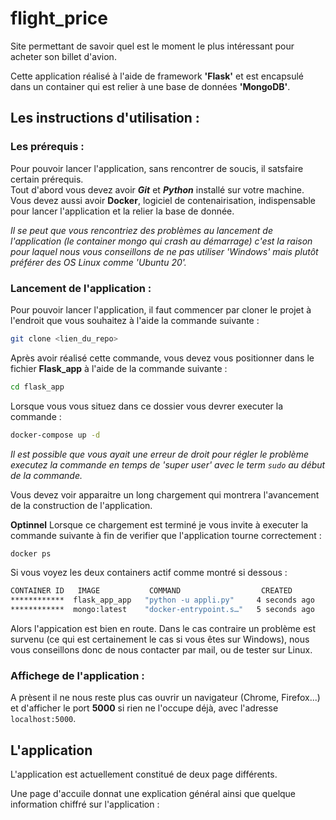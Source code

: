 # flight_price
Site permettant de savoir quel est le moment le plus intéressant pour acheter son billet d'avion.  

Cette application réalisé à l'aide de framework **'Flask'** et est encapsulé dans un container qui est relier à une base de données **'MongoDB'**.  

## Les instructions d'utilisation :

### Les prérequis :

Pour pouvoir lancer l'application, sans rencontrer de soucis, il satsfaire certain prérequis.  
Tout d'abord vous devez avoir ***Git*** et ***Python*** installé sur votre machine.  
Vous devez aussi avoir **Docker**, logiciel de contenairisation, indispensable pour lancer l'application et la relier la base de donnée.

*Il se peut que vous rencontriez des problèmes au lancement de l'application (le container mongo qui crash au démarrage) c'est la raison pour laquel nous vous conseillons de ne pas utiliser 'Windows' mais plutôt préférer des OS Linux comme 'Ubuntu 20'.*

### Lancement de l'application :

Pour pouvoir lancer l'application, il faut commencer par cloner le projet à l'endroit que vous souhaitez à l'aide la commande suivante :  
```bash
git clone <lien_du_repo>
```  
Après avoir réalisé cette commande, vous devez vous positionner dans le fichier **Flask_app** à l'aide de la commande suivante :
```bash
cd flask_app
```

Lorsque vous vous situez dans ce dossier vous devrer executer la commande :
```bash
docker-compose up -d
```
*Il est possible que vous ayait une erreur de droit pour régler le problème executez la commande en temps de 'super user' avec le term ```sudo``` au début de la commande.*

Vous devez voir apparaitre un long chargement qui montrera l'avancement de la construction de l'application.

**Optinnel** Lorsque ce chargement est terminé je vous invite à executer la commande suivante à fin de verifier que l'application tourne correctement :
```bash
docker ps
```
Si vous voyez les deux containers actif comme montré si dessous :
```bash
CONTAINER ID   IMAGE           COMMAND                  CREATED         STATUS         PORTS                                           NAMES
************  flask_app_app   "python -u appli.py"     4 seconds ago   Up 3 seconds   0.0.0.0:5000->5000/tcp, :::5000->5000/tcp       flask_app
************  mongo:latest    "docker-entrypoint.s…"   5 seconds ago   Up 4 seconds   0.0.0.0:27018->27017/tcp, :::27018->27017/tcp   mongo

```
Alors l'appication est bien en route. Dans le cas contraire un problème est survenu (ce qui est certainement le cas si vous êtes sur Windows), nous vous conseillons donc de nous contacter par mail, ou de tester sur Linux.

### Affichege de l'application :
A prèsent il ne nous reste plus cas ouvrir un navigateur (Chrome, Firefox...) et d'afficher le port **5000** si rien ne l'occupe déjà, avec l'adresse ```localhost:5000```.

## L'application

L'application est actuellement constitué de deux page différents. 

Une page d'accuile donnat une explication général ainsi que quelque information chiffré sur l'application :


